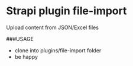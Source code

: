 # Strapi plugin file-import

Upload content from JSON/Excel files

###USAGE
- clone into plugins/file-import folder
- be happy
